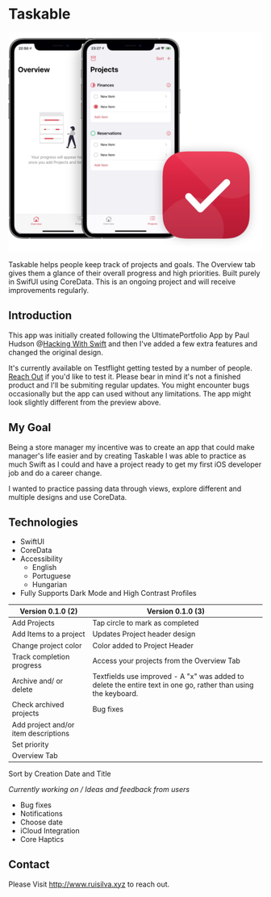 # Taskable

![Taskable Preview](taskable-preview.jpg)

Taskable helps people keep track of projects and goals. The Overview tab gives them a glance of their overall progress and high priorities. Built purely in SwifUI using CoreData. This is an ongoing project and will receive improvements regularly. 



## Introduction

This app was initially created following the UltimatePortfolio App by Paul Hudson @[Hacking With Swift](https://www.hackingwithswift.com) and then I've added a few extra features and changed the original design.

It's currently available on Testflight getting tested by a number of people. [Reach Out]() if you'd like to test it. Please bear in mind it's not a finished product and I'll be submiting regular updates. You might encounter bugs occasionally but the app can used without any limitations. The app might look slightly different from the preview above.


## My Goal

Being a store manager my incentive was to create an app that could make manager's life easier and by creating Taskable I was able to practice as much Swift as I could and have a project ready to get my first iOS developer job and do a career change. 

I wanted to practice passing data through views, explore different and multiple designs and use CoreData.

## Technologies

* SwiftUI
* CoreData
* Accessibility 
  * English
  * Portuguese
  * Hungarian
* Fully Supports Dark Mode and High Contrast Profiles

Version 0.1.0 (2) | Version 0.1.0 (3) 
------------ | -------------
Add Projects | Tap circle to mark as completed
Add Items to a project | Updates Project header design
Change project color | Color added to Project Header
Track completion progress | Access your projects from the Overview Tab
Archive and/ or delete | Textfields use improved -  A "x" was added to delete the entire text in one go, rather than using the keyboard. 
Check archived projects | Bug fixes
Add project and/or item descriptions |
Set priority |
Overview Tab |
Sort by Creation Date and Title

*Currently working on / Ideas and feedback from users*
* Bug fixes
* Notifications
* Choose date
* iCloud Integration
* Core Haptics

## Contact

Please Visit http://www.ruisilva.xyz to reach out.
